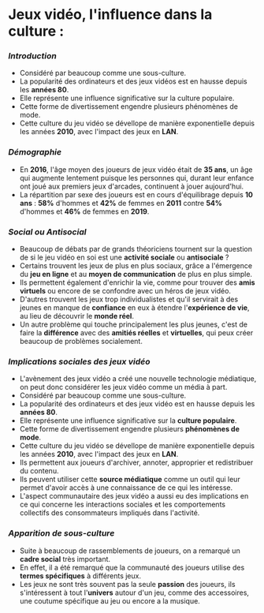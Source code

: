 # **Jeux vidéo, l'influence dans la culture :**


### **_Introduction_**

- Considéré par beaucoup comme une sous-culture. 
- La popularité des ordinateurs et des jeux vidéos est en hausse depuis les **années 80**.
- Elle représente une influence significative sur la culture populaire. 
- Cette forme de divertissement engendre plusieurs phénomènes de mode. 
- Cette culture du jeu vidéo se dévellope de manière exponentielle depuis les années **2010**, avec l'impact des jeux en **LAN**.

### **_Démographie_**

- En **2016**, l'âge moyen des joueurs de jeux vidéo était de **35 ans**, un âge qui augmente lentement puisque les personnes qui, durant leur enfance ont joué aux premiers jeux d'arcades, continuent à jouer aujourd'hui.
- La répartition par sexe des joueurs est en cours d'équilibrage depuis **10 ans** : **58%** d'hommes et **42%** de femmes en **2011** contre **54%** d'hommes et **46%** de femmes en **2019**.

### **_Social ou Antisocial_**

- Beaucoup de débats par de grands théoriciens tournent sur la question de si le jeu vidéo en soi est une **activité sociale** ou **antisociale** ?
- Certains trouvent les jeux de plus en plus sociaux, grâce a l'émergence du **jeu en ligne** et au **moyen de communication** de plus en plus simple. 
- Ils permettent également d'enrichir la vie, comme pour trouver des **amis virtuels** ou encore de se confondre avec un héros de jeux vidéo.
- D'autres trouvent les jeux trop individualistes et qu'il servirait à des jeunes en manque de **confiance** en eux à étendre l'**expérience de vie**, au lieu de découvrir le **monde réel**.
- Un autre problème qui touche principalement les plus jeunes, c'est de faire la **différence** avec des **amitiés réelles** et **virtuelles**, qui peux créer beaucoup de problèmes socialement.

### **_Implications sociales des jeux vidéo_**

- L'avènement des jeux vidéo a créé une nouvelle technologie médiatique, on peut donc considérer les jeux vidéo comme un média à part. 
- Considéré par beaucoup comme une sous-culture.
- La popularité des ordinateurs et des jeux vidéo est en hausse depuis les **années 80**.
- Elle représente une influence significative sur la **culture populaire**.
- Cette forme de divertissement engendre plusieurs **phénomènes de mode**.
- Cette culture du jeu vidéo se dévellope de manière exponentielle depuis les années **2010**, avec l'impact des jeux en **LAN**.
- Ils permettent aux joueurs d'archiver, annoter, approprier et redistribuer du contenu.
- Ils peuvent utiliser cette **source médiatique** comme un outil qui leur permet d'avoir accès à une connaissance de ce qui les intéresse.
- L'aspect communautaire des jeux vidéo a aussi eu des implications en ce qui concerne les interactions sociales et les comportements collectifs des consommateurs impliqués dans l'activité.

### **_Apparition de sous-culture_**

- Suite à beaucoup de rassemblements de joueurs, on a remarqué un **cadre social** très important.
- En effet, il a été remarqué que la communauté des joueurs utilise des **termes spécifiques** à différents jeux.
- Les jeux ne sont très souvent pas la seule **passion** des joueurs, ils s'intéressent à tout l'**univers** autour d'un jeu, comme des accessoires, une coutume spécifique au jeu ou encore a la musique.